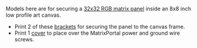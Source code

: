 
Models here are for securing a [32x32 RGB matrix panel](https://www.adafruit.com/product/607) inside an 8x8 inch low profile art canvas.

* Print 2 of these [brackets](https://www.tinkercad.com/things/5C0MkFWkxDt-ccmp-4mm32x32-bracket) for securing the panel to the canvas frame.
* Print 1 [cover](https://www.tinkercad.com/things/af9SfHLtp1j-ccmp-4mm32x32-cover) to place over the MatrixPortal power and ground wire screws.

